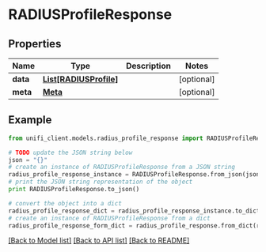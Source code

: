 # RADIUSProfileResponse


## Properties

Name | Type | Description | Notes
------------ | ------------- | ------------- | -------------
**data** | [**List[RADIUSProfile]**](RADIUSProfile.md) |  | [optional] 
**meta** | [**Meta**](Meta.md) |  | [optional] 

## Example

```python
from unifi_client.models.radius_profile_response import RADIUSProfileResponse

# TODO update the JSON string below
json = "{}"
# create an instance of RADIUSProfileResponse from a JSON string
radius_profile_response_instance = RADIUSProfileResponse.from_json(json)
# print the JSON string representation of the object
print RADIUSProfileResponse.to_json()

# convert the object into a dict
radius_profile_response_dict = radius_profile_response_instance.to_dict()
# create an instance of RADIUSProfileResponse from a dict
radius_profile_response_form_dict = radius_profile_response.from_dict(radius_profile_response_dict)
```
[[Back to Model list]](../README.md#documentation-for-models) [[Back to API list]](../README.md#documentation-for-api-endpoints) [[Back to README]](../README.md)


